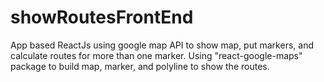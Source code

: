 # showRoutesFrontEnd
App based ReactJs using google map API to show map, put markers, and calculate routes for more than one marker. Using "react-google-maps" package to build map, marker, and polyline to show the routes.
